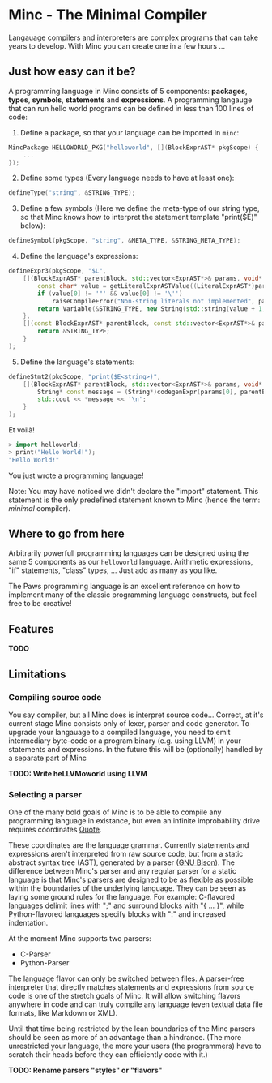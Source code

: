 # Minc - The Minimal Compiler

Langauage compilers and interpreters are complex programs that can take years to develop. With Minc you can create one in a few hours ...

## Just how easy can it be?

A programming language in Minc consists of 5 components: **packages**, **types**, **symbols**, **statements** and **expressions**.
A programming langauge that can run hello world programs can be defined in less than 100 lines of code:

1) Define a package, so that your language can be imported in `minc`:

```C++
MincPackage HELLOWORLD_PKG("helloworld", [](BlockExprAST* pkgScope) {
	...
});
```

2) Define some types (Every language needs to have at least one):

```C++
defineType("string", &STRING_TYPE);
```

3) Define a few symbols (Here we define the meta-type of our string type, so that Minc knows how to interpret the statement template "print($E<string>)" below):

```C++
defineSymbol(pkgScope, "string", &META_TYPE, &STRING_META_TYPE);
```

4) Define the language's expressions:

```C++
defineExpr3(pkgScope, "$L",
	[](BlockExprAST* parentBlock, std::vector<ExprAST*>& params, void* exprArgs) {
		const char* value = getLiteralExprASTValue((LiteralExprAST*)params[0]);
		if (value[0] != '"' && value[0] != '\'')
			raiseCompileError("Non-string literals not implemented", params[0]);
		return Variable(&STRING_TYPE, new String(std::string(value + 1, strlen(value) - 2)));
	},
	[](const BlockExprAST* parentBlock, const std::vector<ExprAST*>& params, void* exprArgs) -> BaseType* {
		return &STRING_TYPE;
	}
);
```

5) Define the language's statements:

```C++
defineStmt2(pkgScope, "print($E<string>)",
	[](BlockExprAST* parentBlock, std::vector<ExprAST*>& params, void* stmtArgs) {
		String* const message = (String*)codegenExpr(params[0], parentBlock).value;
		std::cout << *message << '\n';
	}
);
```

Et voilà!

```C++
> import helloworld;
> print("Hello World!");
"Hello World!"
```

You just wrote a programming language!

Note: You may have noticed we didn't declare the "import" statement. This statement is the only predefined statement known to Minc (hence the term: *minimal* compiler).

## Where to go from here

Arbitrarily powerfull programming languages can be designed using the same 5 components as our `helloworld` language. Arithmetic expressions, "if" statements, "class" types, ... Just add as many as you like.

The Paws programming language is an excellent reference on how to implement many of the classic programming language constructs, but feel free to be creative!

## Features

**TODO**

## Limitations

### Compiling source code

You say compiler, but all Minc does is interpret source code...
Correct, at it's current stage Minc consists only of lexer, parser and code generator. To upgrade your langauage to a compiled language, you need to emit intermediary byte-code or a program binary (e.g. using LLVM) in your statements and expressions. In the future this will be (optionally) handled by a separate part of Minc

**TODO: Write heLLVMoworld using LLVM**

### Selecting a parser

One of the many bold goals of Minc is to be able to compile any programming language in existance, but even an infinite improbability drive requires coordinates [Quote](https://www.imdb.com/title/tt0371724/quotes/qt0351150).

These coordinates are the language grammar. Currently statements and expressions aren't interpreted from raw source code, but from a static abstract syntax tree (AST), generated by a parser ([GNU Bison](https://www.gnu.org/software/bison/)). The difference between Minc's parser and any regular parser for a static language is that Minc's parsers are designed to be as flexible as possible within the boundaries of the underlying language. They can be seen as laying some ground rules for the language. For example: C-flavored languages delimit lines with ";" and surround blocks with "{ ... }", while Python-flavored languages specify blocks with ":" and increased indentation.

At the moment Minc supports two parsers:

* C-Parser
* Python-Parser

The language flavor can only be switched between files. A parser-free interpreter that directly matches statements and expressions from source code is one of the stretch goals of Minc. It will allow switching flavors anywhere in code and can truly compile any language (even textual data file formats, like Markdown or XML).

Until that time being restricted by the lean boundaries of the Minc parsers should be seen as more of an advantage than a hindrance. (The more unrestricted your language, the more your users (the programmers) have to scratch their heads before they can efficiently code with it.)

**TODO: Rename parsers "styles" or "flavors"**
